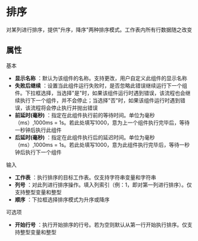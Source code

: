 # 排序

对某列进行排序，提供&quot;升序，降序&quot;两种排序模式。工作表内所有行数据随之改变

## 属性
基本
- **显示名称** ：默认为该组件的名称。支持更改，用户自定义此组件的显示名称
- **失败后继续** ：设置当此组件运行失败时，是否忽略此错误继续运行下一个组件。下拉框选择，当选择"是"时，如果该组件运行时遇到错误，该流程也会继续执行下一个组件，并不会停止；当选择"否"时，如果该组件运行时遇到错误，该流程将会停止执行并抛出错误
- **前延时(毫秒)** ：指定在此组件执行前的等待时间。单位为毫秒（ms）,1000ms = 1s。若此处填写1000，意为上一个组件执行完毕后，等待一秒钟后执行此组件
- **后延时(毫秒)** ：指定在此组件执行后的延迟时间。单位为毫秒（ms）,1000ms = 1s。若此处填写1000，意为此组件执行完毕后，等待一秒钟后执行下一个组件


输入

- **工作表** ：执行排序的目标工作表。仅支持字符串变量和字符串
- **列号** ：对此列进行排序操作。填入列索引（例：1，即对第一列进行排序）。仅支持整型变量和整型
- **顺序** ：下拉框选择排序模式为升序或降序

可选项

- **开始行号** ：执行开始排序的行号。若为空则默认从第一行开始执行排序。仅支持整型变量和整型